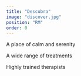 ```yaml
---
title: "Descubra"
image: "discover.jpg"
position: "RM"
order: 0
---
```

A place of calm and serenity

A wide range of treatments

Highly trained therapists